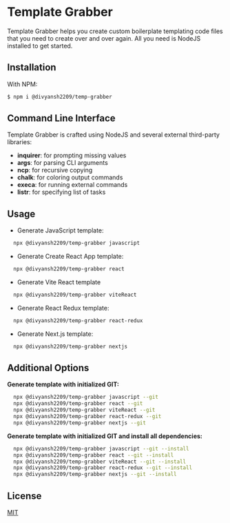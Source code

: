 # Template Grabber

Template Grabber helps you create custom boilerplate templating code files that you need to create over and over again. All you need is NodeJS installed to get started.

## Installation

With NPM:
```sh
$ npm i @divyansh2209/temp-grabber
```
## Command Line Interface

Template Grabber is crafted using NodeJS and several external third-party libraries:

- **inquirer**: for prompting missing values
- **args**: for parsing CLI arguments
- **ncp**: for recursive copying
- **chalk**: for coloring output commands
- **execa**: for running external commands
- **listr**: for specifying list of tasks
## Usage

- Generate JavaScript template:
```sh
  npx @divyansh2209/temp-grabber javascript
```
- Generate Create React App template:
```sh
  npx @divyansh2209/temp-grabber react
```
- Generate Vite React template
```sh
  npx @divyansh2209/temp-grabber viteReact
```
- Generate React Redux template:
```sh
  npx @divyansh2209/temp-grabber react-redux
```
- Generate Next.js template:
```sh
  npx @divyansh2209/temp-grabber nextjs
```

## Additional Options
**Generate template with initialized GIT:**
```sh
  npx @divyansh2209/temp-grabber javascript --git
  npx @divyansh2209/temp-grabber react --git
  npx @divyansh2209/temp-grabber viteReact --git
  npx @divyansh2209/temp-grabber react-redux --git
  npx @divyansh2209/temp-grabber nextjs --git
```

**Generate template with initialized GIT and install all dependencies:**
```sh
  npx @divyansh2209/temp-grabber javascript --git --install 
  npx @divyansh2209/temp-grabber react --git --install
  npx @divyansh2209/temp-grabber viteReact --git --install
  npx @divyansh2209/temp-grabber react-redux --git --install
  npx @divyansh2209/temp-grabber nextjs --git --install
```
## License

[MIT](https://choosealicense.com/licenses/mit/)

